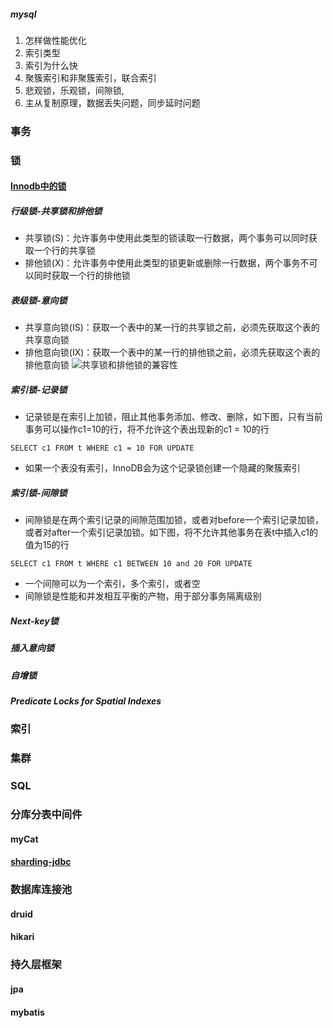 ##### mysql
1. 怎样做性能优化
2. 索引类型
3. 索引为什么快
4. 聚簇索引和非聚簇索引，联合索引
5. 悲观锁，乐观锁，间隙锁,
6. 主从复制原理，数据丢失问题，同步延时问题

### 事务
### 锁
#### [Innodb中的锁](https://dev.mysql.com/doc/refman/8.0/en/innodb-locking.html)
##### 行级锁-共享锁和排他锁
* 共享锁(S)：允许事务中使用此类型的锁读取一行数据，两个事务可以同时获取一个行的共享锁
* 排他锁(X)：允许事务中使用此类型的锁更新或删除一行数据，两个事务不可以同时获取一个行的排他锁
##### 表级锁-意向锁
* 共享意向锁(IS)：获取一个表中的某一行的共享锁之前，必须先获取这个表的共享意向锁
* 排他意向锁(IX)：获取一个表中的某一行的排他锁之前，必须先获取这个表的排他意向锁
![共享锁和排他锁的兼容性](../assets/compatibilitySX.png)
##### 索引锁-记录锁
* 记录锁是在索引上加锁，阻止其他事务添加、修改、删除，如下图，只有当前事务可以操作c1=10的行，将不允许这个表出现新的c1 = 10的行
````$xslt
SELECT c1 FROM t WHERE c1 = 10 FOR UPDATE

````
* 如果一个表没有索引，InnoDB会为这个记录锁创建一个隐藏的聚簇索引
##### 索引锁-间隙锁
* 间隙锁是在两个索引记录的间隙范围加锁，或者对before一个索引记录加锁，或者对after一个索引记录加锁。如下图，将不允许其他事务在表t中插入c1的值为15的行
 ````$xslt
SELECT c1 FROM t WHERE c1 BETWEEN 10 and 20 FOR UPDATE
````
* 一个间隙可以为一个索引，多个索引，或者空
* 间隙锁是性能和并发相互平衡的产物，用于部分事务隔离级别
##### Next-key锁
##### 插入意向锁
##### 自增锁
##### Predicate Locks for Spatial Indexes
### 索引
### 集群
### SQL
### 分库分表中间件
#### myCat
#### [sharding-jdbc](https://shardingsphere.apache.org/document/current/cn/overview/)
### 数据库连接池
#### druid
#### hikari
### 持久层框架
#### jpa
#### mybatis
